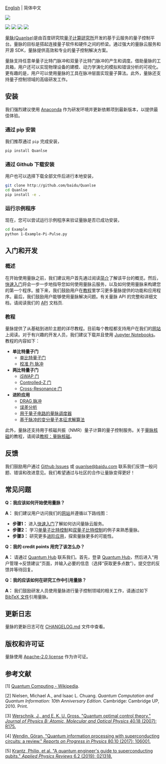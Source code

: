 [English](README.md) | 简体中文

![](https://release-data.cdn.bcebos.com/Quanlse_title_cn.png)

[![](https://img.shields.io/badge/license-Apache%202.0-green)](./LICENSE) [![](https://img.shields.io/badge/build-passing-green)]() ![](https://img.shields.io/badge/Python-3.6--3.8-blue) ![](https://img.shields.io/badge/release-v1.0.0-blue)

[量脉(Quanlse)](https://quanlse.baidu.com)是由百度研究院[量子计算研究所](https://quantum.baidu.com)开发的基于云服务的量子控制平台。量脉的目标是搭起连接量子软件和硬件之间的桥梁。通过强大的量脉云服务和开源 SDK，量脉提供高效和专业的量子控制解决方案。

量脉支持任意单量子比特门脉冲和双量子比特门脉冲的产生和调度。借助量脉的工具箱，用户还可以实现物理设备的建模、动力学演化的模拟和错误分析的可视化。更有趣的是，用户可以使用量脉的工具在脉冲层面实现量子算法。此外，量脉还支持量子控制领域的高级研发工作。

## 安装

我们强烈建议使用 [Anaconda](https://www.anaconda.com/) 作为研发环境并更新依赖项到最新版本，以提供最佳体验。

### 通过 pip 安装

我们推荐通过 `pip` 完成安装，

```bash
pip install Quanlse
```

### 通过 Github 下载安装

用户也可以选择下载全部文件后进行本地安装，

```bash
git clone http://github.com/baidu/Quanlse
cd Quanlse
pip install -e .
```

### 运行示例程序

现在，您可以尝试运行示例程序来验证量脉是否已成功安装，

```bash
cd Example
python 1-Example-Pi-Pulse.py
```

## 入门和开发

### 概述
在开始使用量脉之前，我们建议用户首先通过阅读[简介](https://quanlse.baidu.com/#/doc/overview)了解该平台的概览。然后，[快速入门](https://quanlse.baidu.com/#/doc/quickstart)将会一步一步地指导您如何使用量脉云服务，以及如何使用量脉来构建您的第一个程序。接下来，我们鼓励用户在[教程](https://quanlse.baidu.com/#/doc/tutorial-overview)里学习更多量脉提供的功能和应用程序。最后，我们鼓励用户能够使用量脉解决问题。有关量脉 API 的完整和详细文档，请阅读我们的 [API](https://quanlse.baidu.com/api/) 文档页.

### 教程

量脉提供了从基础到进阶主题的详尽教程。目前每个教程都支持用户在我们的[网站](https://quanlse.baidu.com/#/doc/tutorial-overview)上阅读。对于有兴趣的开发人员，我们建议下载并且使用 [Jupyter Notebooks](https://github.com/baidu/Quanlse/tree/master/Tutorial)。教程的内容如下：

- **单比特量子门**
  - [单比特量子门](https://quanlse.baidu.com/#/doc/tutorial-single-qubit)
  - [校准 Pi 脉冲](https://quanlse.baidu.com/#/doc/tutorial-pi-pulse)
- **两比特量子门**
  - [iSWAP 门](https://quanlse.baidu.com/#/doc/tutorial-iswap)
  - [Controlled-Z 门](https://quanlse.baidu.com/#/doc/tutorial-cz)
  - [Cross-Resonance 门](https://quanlse.baidu.com/#/doc/tutorial-cr)
- **进阶应用**
  - [DRAG 脉冲](https://quanlse.baidu.com/#/doc/tutorial-drag)
  - [误差分析](https://quanlse.baidu.com/#/doc/tutorial-error-analysis)
  - [用于量子电路的量脉调度器](https://quanlse.baidu.com/#/doc/tutorial-scheduler)
  - [基于脉冲的变分量子本征求解算法](https://quanlse.baidu.com/#/doc/tutorial-pbvqe)

此外，量脉还支持用于核磁共振（NMR）量子计算的量子控制服务。关于[量脉核磁](https://nmr.baidu.com/)的教程，请阅读[教程：量脉核磁](https://quanlse.baidu.com/#/doc/nmr)。

## 反馈

我们鼓励用户通过 [Github Issues](https://github.com/baidu/Quanlse/issues) 或 quanlse@baidu.com 联系我们反馈一般问题、错误和改进意见。我们希望通过与社区的合作让量脉变得更好！

## 常见问题
**Q：我应该如何开始使用量脉？**

**A：** 我们建议用户访问我们的[网站](https://quanlse.baidu.com/#/doc/quickstart)并遵循以下路线图：

- **步骤1：** 进入[快速入门](https://quanlse.baidu.com/#/doc/quickstart)了解如何访问量脉云服务。
- **步骤2：** 学习[单量子比特控制](https://quanlse.baidu.com/#/doc/tutorial-single-qubit)和[双量子比特控制](https://quanlse.baidu.com/#/doc/tutorial-iswap)的例子来熟悉量脉。
- **步骤3：** 研究更多[进阶应用](https://quanlse.baidu.com/#/doc/tutorial-drag)，探索量脉更多的可能性。

**Q：我的 credit points 用完了该怎么办？**

**A：** 请通过 [Quantum Hub](https://quantum-hub.baidu.com) 联系我们。首先，登录 [Quantum Hub](https://quantum-hub.baidu.com)，然后进入“用户管理->反馈建议”页面，并输入必要的信息（选择“获取更多点数”）。提交您的反馈并等待回复。

**Q：我的应该如何在研究工作中引用量脉？**

**A：** 我们鼓励研发人员使用量脉进行量子控制领域的相关工作，请通过如下 [BibTeX 文件](Quanlse.bib)引用量脉。
## 更新日志

量脉的更新日志可在 [CHANGELOG.md](CHANGELOG.md) 文件中查看。

## 版权和许可证

量脉使用 [Apache-2.0 license](LICENSE) 作为许可证。

## 参考文献

[1] [Quantum Computing - Wikipedia](https://en.wikipedia.org/wiki/Quantum_computing).

[2] Nielsen, Michael A., and Isaac L. Chuang. *Quantum Computation and Quantum Information: 10th Anniversary Edition*. Cambridge: Cambridge UP, 2010. Print.

[3] [Werschnik, J., and E. K. U. Gross. "Quantum optimal control theory." *Journal of Physics B: Atomic, Molecular and Optical Physics* 40.18 (2007): R175.](https://doi.org/10.1088/0953-4075/40/18/R01)

[4] [Wendin, Göran. "Quantum information processing with superconducting circuits: a review." *Reports on Progress in Physics* 80.10 (2017): 106001.](https://doi.org/10.1088/1361-6633/aa7e1a)

[5] [Krantz, Philip, et al. "A quantum engineer's guide to superconducting qubits." *Applied Physics Reviews* 6.2 (2019): 021318.](https://doi.org/10.1063/1.5089550)
